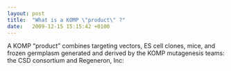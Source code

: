 ```yaml
---
layout: post
title:  "What is a KOMP \"product\" ?"
date:   2009-12-15 15:15:42 +0100
---
```


A KOMP “product” combines targeting vectors, ES cell clones, mice, and frozen germplasm generated and derived by the KOMP mutagenesis teams: the CSD consortium and Regeneron, Inc: